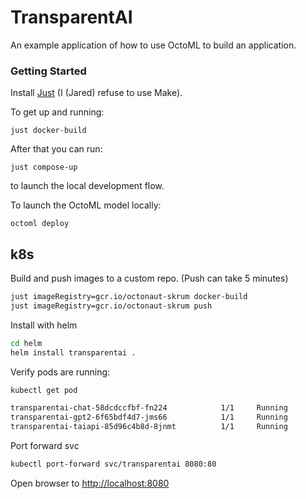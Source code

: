 # TransparentAI

An example application of how to use OctoML to build an application.

### Getting Started

Install [Just](https://github.com/casey/just) (I (Jared) refuse to use Make).

To get up and running:

```
just docker-build
```

After that you can run:

```
just compose-up
```
to launch the local development flow.

To launch the OctoML model locally:

```
octoml deploy
```


## k8s

Build and push images to a custom repo. (Push can take 5 minutes)


```bash
just imageRegistry=gcr.io/octonaut-skrum docker-build
just imageRegistry=gcr.io/octonaut-skrum push
```

Install with helm

```bash
cd helm
helm install transparentai .

```

Verify pods are running:

```bash
kubectl get pod

transparentai-chat-58dcdccfbf-fn224            1/1     Running             0          101s
transparentai-gpt2-6f65bdf4d7-jms66            1/1     Running             0          101s
transparentai-taiapi-85d96c4b8d-8jnmt          1/1     Running             1          101s
```

Port forward svc

```bash
kubectl port-forward svc/transparentai 8080:80
```

Open browser to [http://localhost:8080](http://localhost:8080)
